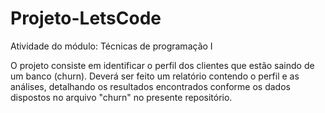# Projeto-LetsCode
Atividade do módulo: Técnicas de programação I

O projeto consiste em identificar o perfil dos clientes que estão saindo de um banco (churn). Deverá ser feito um relatório contendo o perfil e as análises, detalhando os resultados encontrados conforme os dados dispostos no arquivo "churn" no presente repositório.
